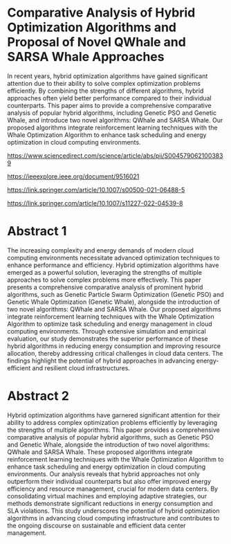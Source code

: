 # Comparative Analysis of Hybrid Optimization Algorithms and Proposal of Novel QWhale and SARSA Whale Approaches
In recent years, hybrid optimization algorithms have gained significant attention due to their ability to solve complex optimization problems efficiently. By combining the strengths of different algorithms, hybrid approaches often yield better performance compared to their individual counterparts. This paper aims to provide a comprehensive comparative analysis of popular hybrid algorithms, including Genetic PSO and Genetic Whale, and introduce two novel algorithms: QWhale and SARSA Whale. Our proposed algorithms integrate reinforcement learning techniques with the Whale Optimization Algorithm to enhance task scheduling and energy optimization in cloud computing environments.

https://www.sciencedirect.com/science/article/abs/pii/S0045790621003839

https://ieeexplore.ieee.org/document/9516021

https://link.springer.com/article/10.1007/s00500-021-06488-5

https://link.springer.com/article/10.1007/s11227-022-04539-8


# Abstract 1
The increasing complexity and energy demands of modern cloud computing environments necessitate advanced optimization techniques to enhance performance and efficiency. Hybrid optimization algorithms have emerged as a powerful solution, leveraging the strengths of multiple approaches to solve complex problems more effectively. This paper presents a comprehensive comparative analysis of prominent hybrid algorithms, such as Genetic Particle Swarm Optimization (Genetic PSO) and Genetic Whale Optimization (Genetic Whale), alongside the introduction of two novel algorithms: QWhale and SARSA Whale. Our proposed algorithms integrate reinforcement learning techniques with the Whale Optimization Algorithm to optimize task scheduling and energy management in cloud computing environments. Through extensive simulation and empirical evaluation, our study demonstrates the superior performance of these hybrid algorithms in reducing energy consumption and improving resource allocation, thereby addressing critical challenges in cloud data centers. The findings highlight the potential of hybrid approaches in advancing energy-efficient and resilient cloud infrastructures.

# Abstract 2
Hybrid optimization algorithms have garnered significant attention for their ability to address complex optimization problems efficiently by leveraging the strengths of multiple algorithms. This paper provides a comprehensive comparative analysis of popular hybrid algorithms, such as Genetic PSO and Genetic Whale, alongside the introduction of two novel algorithms: QWhale and SARSA Whale. These proposed algorithms integrate reinforcement learning techniques with the Whale Optimization Algorithm to enhance task scheduling and energy optimization in cloud computing environments. Our analysis reveals that hybrid approaches not only outperform their individual counterparts but also offer improved energy efficiency and resource management, crucial for modern data centers. By consolidating virtual machines and employing adaptive strategies, our methods demonstrate significant reductions in energy consumption and SLA violations. This study underscores the potential of hybrid optimization algorithms in advancing cloud computing infrastructure and contributes to the ongoing discourse on sustainable and efficient data center management.
